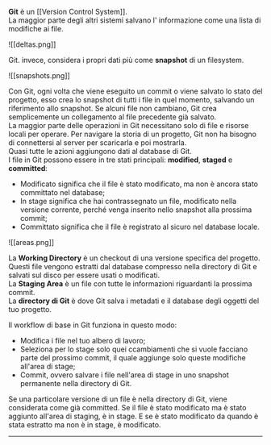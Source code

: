**Git** è un [[Version Control System]].<br />
La maggior parte degli altri sistemi salvano l' informazione come una lista di modifiche ai file.

![[deltas.png]]

Git. invece, considera i propri dati più come **snapshot** di un filesystem.

![[snapshots.png]]

Con Git, ogni volta che viene eseguito un commit o viene salvato lo stato del progetto, esso crea lo snapshot di tutti i file in quel momento, salvando un riferimento allo snapshot. Se alcuni file non cambiano, Git crea semplicemente un collegamento al file precedente già salvato.<br />
La maggior parte delle operazioni in Git necessitano solo di file e risorse locali per operare. Per navigare la storia di un progetto, Git non ha bisogno di connettersi al server per scaricarla e poi mostrarla.<br />
Quasi tutte le azioni aggiungono dati al database di Git.<br />
I file in Git possono essere in tre stati principali: **modified**, **staged** e **committed**:
 - Modificato significa che il file è stato modificato, ma non è ancora stato committato nel database;
 - In stage significa che hai contrassegnato un file, modificato nella versione corrente, perché venga inserito nello snapshot alla prossima commit;
 - Committato significa che il file è registrato al sicuro nel database locale.
 
  ![[areas.png]]
  
 La **Working Directory** è un checkout di una versione specifica del progetto. Questi file vengono estratti dal database compresso nella directory di Git e salvati sul disco per essere usati o modificati.<br />
La **Staging Area** è un file con tutte le informazioni riguardanti la prossima commit.<br />
La **directory di Git** è dove Git salva i metadati e il database degli oggetti del tuo progetto.<br />

Il workflow di base in Git funziona in questo modo:
- Modifica i file nel tuo albero di lavoro;
-  Seleziona per lo stage solo quei ccambiamenti che si vuole facciano parte del prossimo commit, il quale aggiunge solo queste modifiche all'area di stage;
-  Commit, ovvero salvare i file nell'area di stage in uno snapshot permanente nella directory di Git.

Se una particolare versione di un file è nella directory di Git, viene considerata come già committed. Se il file è stato modificato ma è stato aggiunto all'area di staging, è in stage. E se è stato modificato da quando è stata estratto ma non è in stage, è modificato.<br />
 
--------------------------------------------------------------